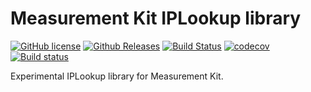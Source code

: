 # Measurement Kit IPLookup library

[![GitHub license](https://img.shields.io/github/license/measurement-kit/mkiplookup.svg)](https://raw.githubusercontent.com/measurement-kit/mkiplookup/master/LICENSE) [![Github Releases](https://img.shields.io/github/release/measurement-kit/mkiplookup.svg)](https://github.com/measurement-kit/mkiplookup/releases) [![Build Status](https://img.shields.io/travis/measurement-kit/mkiplookup/master.svg?label=travis)](https://travis-ci.org/measurement-kit/mkiplookup) [![codecov](https://codecov.io/gh/measurement-kit/mkiplookup/branch/master/graph/badge.svg)](https://codecov.io/gh/measurement-kit/mkiplookup) [![Build status](https://img.shields.io/appveyor/ci/bassosimone/mkiplookup/master.svg?label=appveyor)](https://ci.appveyor.com/project/bassosimone/mkiplookup/branch/master)

Experimental IPLookup library for Measurement Kit.
